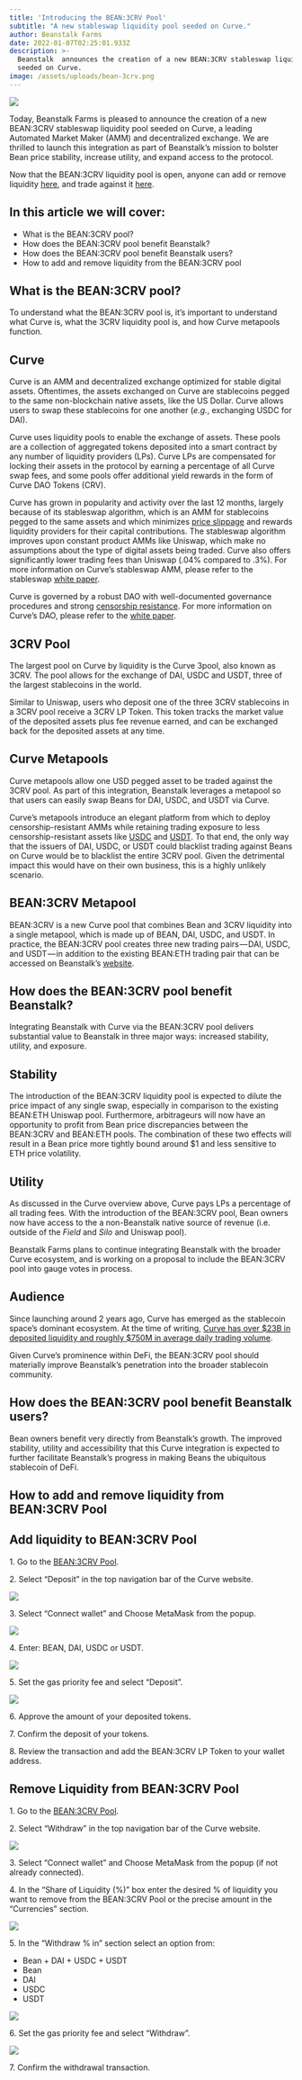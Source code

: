 ```yaml
---
title: 'Introducing the BEAN:3CRV Pool'
subtitle: "A new stableswap liquidity pool seeded on Curve."
author: Beanstalk Farms
date: 2022-01-07T02:25:01.933Z
description: >-
  Beanstalk  announces the creation of a new BEAN:3CRV stableswap liquidity pool
  seeded on Curve.
image: /assets/uploads/bean-3crv.png
---
```


![](https://cdn-images-1.medium.com/max/800/1*dpCnV4b6lY8uUe8lqRh6Kg.png)

Today, Beanstalk Farms is pleased to announce the creation of a new BEAN:3CRV stableswap liquidity pool seeded on Curve, a leading Automated Market Maker (AMM) and decentralized exchange. We are thrilled to launch this integration as part of Beanstalk’s mission to bolster Bean price stability, increase utility, and expand access to the protocol.

Now that the BEAN:3CRV liquidity pool is open, anyone can add or remove liquidity [here](https://curve.fi/factory/81/deposit), and trade against it [here](https://curve.fi/factory/81).

## In this article we will cover:

*   What is the BEAN:3CRV pool?
*   How does the BEAN:3CRV pool benefit Beanstalk?
*   How does the BEAN:3CRV pool benefit Beanstalk users?
*   How to add and remove liquidity from the BEAN:3CRV pool

## What is the BEAN:3CRV pool?

To understand what the BEAN:3CRV pool is, it’s important to understand what Curve is, what the 3CRV liquidity pool is, and how Curve metapools function.

## Curve

Curve is an AMM and decentralized exchange optimized for stable digital assets. Oftentimes, the assets exchanged on Curve are stablecoins pegged to the same non-blockchain native assets, like the US Dollar. Curve allows users to swap these stablecoins for one another (_e.g._, exchanging USDC for DAI).

Curve uses liquidity pools to enable the exchange of assets. These pools are a collection of aggregated tokens deposited into a smart contract by any number of liquidity providers (LPs). Curve LPs are compensated for locking their assets in the protocol by earning a percentage of all Curve swap fees, and some pools offer additional yield rewards in the form of Curve DAO Tokens (CRV).

Curve has grown in popularity and activity over the last 12 months, largely because of its stableswap algorithm, which is an AMM for stablecoins pegged to the same assets and which minimizes [price slippage](https://en.wikipedia.org/wiki/Slippage_%28finance%29) and rewards liquidity providers for their capital contributions. The stableswap algorithm improves upon constant product AMMs like Uniswap, which make no assumptions about the type of digital assets being traded. Curve also offers significantly lower trading fees than Uniswap (.04% compared to .3%). For more information on Curve’s stableswap AMM, please refer to the stableswap [white paper](https://curve.fi/files/stableswap-paper.pdf).

Curve is governed by a robust DAO with well-documented governance procedures and strong [censorship resistance](https://creamdotfinance.medium.com/moving-forward-post-exploit-next-steps-for-c-r-e-a-m-finance-1ad05e2066d5). For more information on Curve’s DAO, please refer to the [white paper](https://curve.fi/files/CurveDAO.pdf).

## 3CRV Pool

The largest pool on Curve by liquidity is the Curve 3pool, also known as 3CRV. The pool allows for the exchange of DAI, USDC and USDT, three of the largest stablecoins in the world.

Similar to Uniswap, users who deposit one of the three 3CRV stablecoins in a 3CRV pool receive a 3CRV LP Token. This token tracks the market value of the deposited assets plus fee revenue earned, and can be exchanged back for the deposited assets at any time.

## Curve Metapools

Curve metapools allow one USD pegged asset to be traded against the 3CRV pool. As part of this integration, Beanstalk leverages a metapool so that users can easily swap Beans for DAI, USDC, and USDT via Curve.

Curve’s metapools introduce an elegant platform from which to deploy censorship-resistant AMMs while retaining trading exposure to less censorship-resistant assets like [USDC](https://www.coindesk.com/markets/2020/07/08/circle-confirms-freezing-100k-in-usdc-at-law-enforcements-request/) and [USDT](https://www.theblockcrypto.com/post/129133/tether-freezes-over-1-million-usdt-single-address). To that end, the only way that the issuers of DAI, USDC, or USDT could blacklist trading against Beans on Curve would be to blacklist the entire 3CRV pool. Given the detrimental impact this would have on their own business, this is a highly unlikely scenario.

## BEAN:3CRV Metapool

BEAN:3CRV is a new Curve pool that combines Bean and 3CRV liquidity into a single metapool, which is made up of BEAN, DAI, USDC, and USDT. In practice, the BEAN:3CRV pool creates three new trading pairs — DAI, USDC, and USDT — in addition to the existing BEAN:ETH trading pair that can be accessed on Beanstalk’s [website](https://bean.money).

## How does the BEAN:3CRV pool benefit Beanstalk?

Integrating Beanstalk with Curve via the BEAN:3CRV pool delivers substantial value to Beanstalk in three major ways: increased stability, utility, and exposure.

## Stability

The introduction of the BEAN:3CRV liquidity pool is expected to dilute the price impact of any single swap, especially in comparison to the existing BEAN:ETH Uniswap pool. Furthermore, arbitrageurs will now have an opportunity to profit from Bean price discrepancies between the BEAN:3CRV and BEAN:ETH pools. The combination of these two effects will result in a Bean price more tightly bound around $1 and less sensitive to ETH price volatility.

## Utility

As discussed in the Curve overview above, Curve pays LPs a percentage of all trading fees. With the introduction of the BEAN:3CRV pool, Bean owners now have access to the a non-Beanstalk native source of revenue (i.e. outside of the _Field_ and _Silo_ and Uniswap pool).

Beanstalk Farms plans to continue integrating Beanstalk with the broader Curve ecosystem, and is working on a proposal to include the BEAN:3CRV pool into gauge votes in process.

## Audience

Since launching around 2 years ago, Curve has emerged as the stablecoin space’s dominant ecosystem. At the time of writing, [Curve has over $23B in deposited liquidity and roughly $750M in average daily trading volume](https://curve.fi/combinedstats).

Given Curve’s prominence within DeFi, the BEAN:3CRV pool should materially improve Beanstalk’s penetration into the broader stablecoin community.

## How does the BEAN:3CRV pool benefit Beanstalk users?

Bean owners benefit very directly from Beanstalk’s growth. The improved stability, utility and accessibility that this Curve integration is expected to further facilitate Beanstalk’s progress in making Beans the ubiquitous stablecoin of DeFi.

## How to add and remove liquidity from BEAN:3CRV Pool

## Add liquidity to BEAN:3CRV Pool

1\. Go to the [BEAN:3CRV Pool](https://curve.fi/factory/81).

2\. Select “Deposit” in the top navigation bar of the Curve website.

![](https://cdn-images-1.medium.com/max/800/1*SlwVQtEBYGzls50QPeKL_w.png)

3\. Select “Connect wallet” and Choose MetaMask from the popup.

![](https://cdn-images-1.medium.com/max/800/1*rfB9zIf6ezu93DBkZVDeUw.png)

4\. Enter: BEAN, DAI, USDC or USDT.

![](https://cdn-images-1.medium.com/max/800/1*0i_WSocD1Punlco4U-Z84Q.png)

5\. Set the gas priority fee and select “Deposit”.

![](https://cdn-images-1.medium.com/max/800/1*TCgD3GYtboN2o_f6Iiq8Lg.png)

6\. Approve the amount of your deposited tokens.

7\. Confirm the deposit of your tokens.

8\. Review the transaction and add the BEAN:3CRV LP Token to your wallet address.

## Remove Liquidity from BEAN:3CRV Pool

1\. Go to the [BEAN:3CRV Pool](https://curve.fi/factory/81).

2\. Select “Withdraw” in the top navigation bar of the Curve website.

![](https://cdn-images-1.medium.com/max/800/1*4fIviq8zOx57LLkzl_Offw.png)

3\. Select “Connect wallet” and Choose MetaMask from the popup (if not already connected).

4\. In the “Share of Liquidity (%)” box enter the desired % of liquidity you want to remove from the BEAN:3CRV Pool or the precise amount in the “Currencies” section.

![](https://cdn-images-1.medium.com/max/800/1*RxCSx5w8HPHJitB0F_G9AA.png)

5\. In the “Withdraw % in” section select an option from:

*   Bean + DAI + USDC + USDT
*   Bean
*   DAI
*   USDC
*   USDT

![](https://cdn-images-1.medium.com/max/800/1*eeGuQgWtbUcAKEshOqmquw.png)

6\. Set the gas priority fee and select “Withdraw”.

![](https://cdn-images-1.medium.com/max/800/1*XPI3GdkS3YTfAFNLsKIOUw.png)

7\. Confirm the withdrawal transaction.